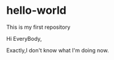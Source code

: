 # hello-world
This is my first repository

Hi EveryBody,

  Exactly,I don't know what I'm doing now.
